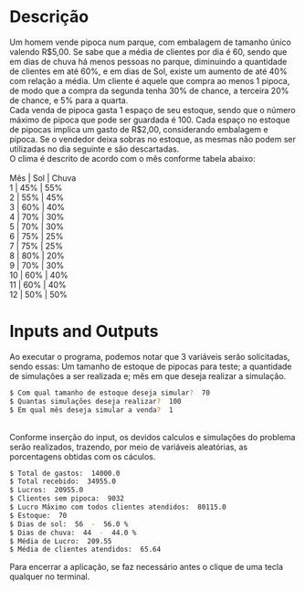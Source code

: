 ﻿# Descrição

Um homem vende pipoca num parque, com embalagem de tamanho único valendo R\$5,00. Se sabe que a média de clientes por dia é 60, sendo que em dias de chuva há menos pessoas no parque, diminuindo a quantidade de clientes em até 60%, e em dias de Sol, existe um aumento de até 40% com relação a média. Um cliente é aquele que compra ao menos 1 pipoca, de modo que a compra da segunda tenha 30% de chance, a terceira 20% de chance, e 5% para a quarta. <br>
Cada venda de pipoca gasta 1 espaço de seu estoque, sendo que o número máximo de pipoca que pode ser guardada é 100. Cada espaço no estoque de pipocas implica um gasto de R$2,00, considerando embalagem e pipoca. Se o vendedor deixa sobras no estoque, as mesmas não podem ser utilizadas no dia seguinte e são descartadas.<br>
O clima é descrito de acordo com o mês conforme tabela abaixo:<br>
<br>
Mês | Sol | Chuva<br>
1   | 45% | 55%<br>
2   | 55% | 45%<br>
3   | 60% | 40%<br>
4   | 70% | 30%<br>
5   | 70% | 30%<br>
6   | 75% | 25%<br>
7   | 75% | 25%<br>
8   | 80% | 20%<br>
9   | 70% | 30%<br>
10  | 60% | 40%<br>
11  | 60% | 40%<br>
12  | 50% | 50%<br>

# Inputs and Outputs

Ao executar o programa, podemos notar que 3 variáveis serão solicitadas, sendo essas: Um tamanho de estoque de pipocas para teste; a quantidade de simulações a ser realizada e; mês em que deseja realizar a simulação.<br>
```bash
$ Com qual tamanho de estoque deseja simular?  70
$ Quantas simulações deseja realizar?  100
$ Em qual mês deseja simular a venda?  1
```
<br>
Conforme inserção do input, os devidos calculos e simulações do problema serão realizados, trazendo, por meio de variáveis aleatórias, as porcentagens obtidas com os cáculos.



```bash
$ Total de gastos:  14000.0
$ Total recebido:  34955.0
$ Lucros:  20955.0
$ Clientes sem pipoca:  9032
$ Lucro Máximo com todos clientes atendidos:  80115.0
$ Estoque:  70
$ Dias de sol:  56  -  56.0 %
$ Dias de chuva:  44  -  44.0 %
$ Média de Lucro:  209.55
$ Média de clientes atendidos:  65.64
```




Para encerrar a aplicação, se faz necessário antes o clique de uma tecla qualquer no terminal.
